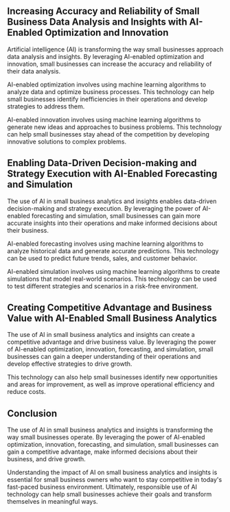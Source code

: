 
Increasing Accuracy and Reliability of Small Business Data Analysis and Insights with AI-Enabled Optimization and Innovation
----------------------------------------------------------------------------------------------------------------------------

Artificial intelligence (AI) is transforming the way small businesses approach data analysis and insights. By leveraging AI-enabled optimization and innovation, small businesses can increase the accuracy and reliability of their data analysis.

AI-enabled optimization involves using machine learning algorithms to analyze data and optimize business processes. This technology can help small businesses identify inefficiencies in their operations and develop strategies to address them.

AI-enabled innovation involves using machine learning algorithms to generate new ideas and approaches to business problems. This technology can help small businesses stay ahead of the competition by developing innovative solutions to complex problems.

Enabling Data-Driven Decision-making and Strategy Execution with AI-Enabled Forecasting and Simulation
------------------------------------------------------------------------------------------------------

The use of AI in small business analytics and insights enables data-driven decision-making and strategy execution. By leveraging the power of AI-enabled forecasting and simulation, small businesses can gain more accurate insights into their operations and make informed decisions about their business.

AI-enabled forecasting involves using machine learning algorithms to analyze historical data and generate accurate predictions. This technology can be used to predict future trends, sales, and customer behavior.

AI-enabled simulation involves using machine learning algorithms to create simulations that model real-world scenarios. This technology can be used to test different strategies and scenarios in a risk-free environment.

Creating Competitive Advantage and Business Value with AI-Enabled Small Business Analytics
------------------------------------------------------------------------------------------

The use of AI in small business analytics and insights can create a competitive advantage and drive business value. By leveraging the power of AI-enabled optimization, innovation, forecasting, and simulation, small businesses can gain a deeper understanding of their operations and develop effective strategies to drive growth.

This technology can also help small businesses identify new opportunities and areas for improvement, as well as improve operational efficiency and reduce costs.

Conclusion
----------

The use of AI in small business analytics and insights is transforming the way small businesses operate. By leveraging the power of AI-enabled optimization, innovation, forecasting, and simulation, small businesses can gain a competitive advantage, make informed decisions about their business, and drive growth.

Understanding the impact of AI on small business analytics and insights is essential for small business owners who want to stay competitive in today's fast-paced business environment. Ultimately, responsible use of AI technology can help small businesses achieve their goals and transform themselves in meaningful ways.
